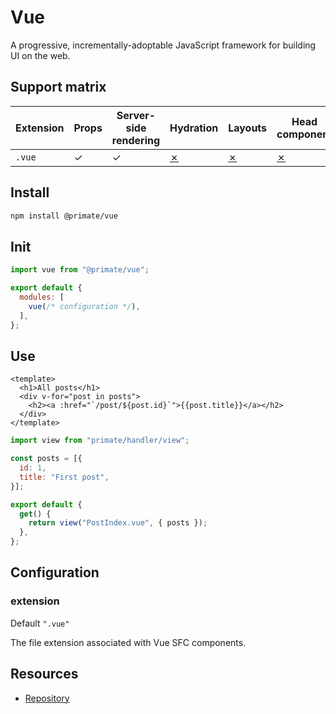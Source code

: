 # Vue

A progressive, incrementally-adoptable JavaScript framework for building UI on
the web.

## Support matrix

|Extension|Props|Server-side rendering|Hydration|Layouts|Head component|I18N|
|-|-|-|-|-|-|-|
|`.vue`|✓|✓|[✗]|[✗]|[✗]|[✗]|


## Install

```sh
npm install @primate/vue
```

## Init

```js caption=primate.config.js
import vue from "@primate/vue";

export default {
  modules: [
    vue(/* configuration */),
  ],
};
```

## Use

```vue caption=components/PostIndex.vue
<template>
  <h1>All posts</h1>
  <div v-for="post in posts">
    <h2><a :href="`/post/${post.id}`">{{post.title}}</a></h2>
  </div>
</template>
```

```js caption=routes/vue.js
import view from "primate/handler/view";

const posts = [{
  id: 1,
  title: "First post",
}];

export default {
  get() {
    return view("PostIndex.vue", { posts });
  },
};
```

## Configuration

### extension

Default `".vue"`

The file extension associated with Vue SFC components.

## Resources

* [Repository][repo]

[repo]: https://github.com/primatejs/primate/tree/master/packages/vue
[✗]: https://github.com/primatejs/primate/issues/164
